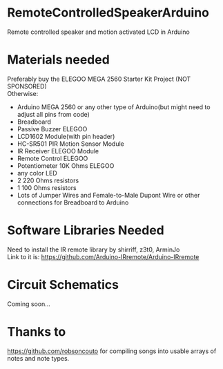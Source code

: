 # RemoteControlledSpeakerArduino
Remote controlled speaker and motion activated LCD in Arduino
# Materials needed
Preferably buy the ELEGOO MEGA 2560 Starter Kit Project (NOT SPONSORED)<br />
Otherwise:
- Arduino MEGA 2560 or any other type of Arduino(but might need to adjust all pins from code)
- Breadboard
- Passive Buzzer ELEGOO
- LCD1602 Module(with pin header)
- HC-SR501 PIR Motion Sensor Module
- IR Receiver ELEGOO Module
- Remote Control ELEGOO
- Potentiometer 10K Ohms ELEGOO
- any color LED
- 2 220 Ohms resistors
- 1 100 Ohms resistors
- Lots of Jumper Wires and Female-to-Male Dupont Wire or other connections for Breadboard to Arduino
# Software Libraries Needed
Need to install the IR remote library by shirriff, z3t0, ArminJo<br />
Link to it is: https://github.com/Arduino-IRremote/Arduino-IRremote
# Circuit Schematics
Coming soon...
# Thanks to 
https://github.com/robsoncouto for compiling songs into usable arrays of notes and note types.
